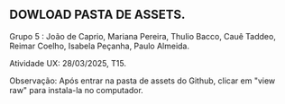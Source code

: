 ## DOWLOAD PASTA DE ASSETS.
Grupo 5 : João de Caprio, Mariana Pereira, Thulio Bacco, Cauê Taddeo, Reimar Coelho, Isabela Peçanha, Paulo Almeida.

Atividade UX: 28/03/2025, T15.

Observação: Após entrar na pasta de assets do Github, clicar em "view raw" para instala-la no computador.
